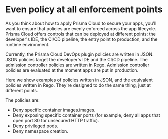 # Even policy at all enforcement points

As you think about how to apply Prisma Cloud to secure your apps, you'll want to ensure that policies are evenly enforced across the app lifecycle.
Prisma Cloud offers controls that can be deployed at different points: the developer's IDE, the CI/CD pipeline, the entry point to production, and the runtime environment.

Currently, the Prisma Cloud DevOps plugin policies are written in JSON.
JSON policies target the developer's IDE and the CI/CD pipeline.
The admission controller policies are written in Rego.
Admission controller policies are evaluated at the moment apps are put in production.

Here we show examples of policies written in JSON, and the equivalent policies written in Rego.
They're designed to do the same thing, just at different points.

The policies are:

* Deny specific container images.images.
* Deny exposing specific container ports (for example, deny all apps that open port 80 for unsecured HTTP traffic).
* Deny privileged pods.
* Deny namespace creation.
